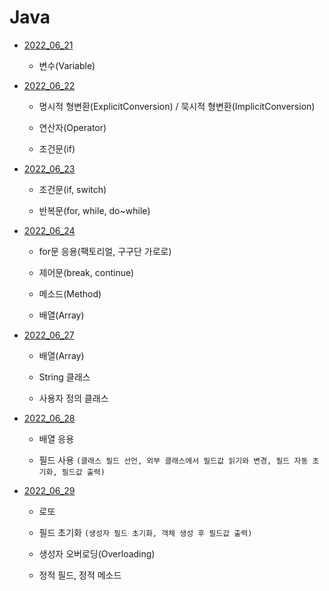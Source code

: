 # Java

- [2022_06_21](p2022_06_21)

  - 변수(Variable)

- [2022_06_22](p2022_06_22)

  - 명시적 형변환(ExplicitConversion) / 묵시적 형변환(ImplicitConversion)

  - 연산자(Operator)

  - 조건문(if)

- [2022_06_23](p2022_06_23)

  - 조건문(if, switch)

  - 반복문(for, while, do~while)

- [2022_06_24](p2022_06_24)

  - for문 응용(팩토리얼, 구구단 가로로)

  - 제어문(break, continue)

  - 메소드(Method)

  - 배열(Array)

- [2022_06_27](p2022_06_27)

  - 배열(Array)

  - String 클래스

  - 사용자 정의 클래스

- [2022_06_28](p2022_06_28)

  - 배열 응용

  - 필드 사용
`
(클래스 필드 선언, 외부 클래스에서 필드값 읽기와 변경, 필드 자동 초기화, 필드값 출력)
`

- [2022_06_29](p2022_06_29)

  - 로또 

  - 필드 초기화
`
(생성자 필드 초기화, 객체 생성 후 필드값 출력)
`

  - 생성자 오버로딩(Overloading)

  - 정적 필드, 정적 메소드

  

